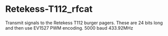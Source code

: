 # Retekess-T112_rfcat
Transmit signals to the Retekess T112 burger pagers. These are 24 bits long and then use EV1527 PWM encoding. 5000 baud 433.92MHz
